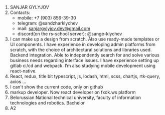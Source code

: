 1.  SANJAR GYLYJOV
2.  Contacts:
    -   mobile: +7 (903) 856-39-30
    -   telegram: @sandzharklychev
    -   mail: sanjargylyjov.dev@gmail.com
    -   discord(on the rs-school server): @sange-klychev
3.  I can make up a design from scratch. Also use ready-made templates or UI components. I have experience in developing admin platforms from scratch, with the choice of architectural solutions and libraries used. Backend integration. Able to independently search for and solve various business needs regarding interface issues. I have experience setting up gitlab ci/cd and webpack. I’m also studying mobile development using react-native.
4.  React, redux, title bit typescript, js, lodash, html, scss, chartjs, rtk-query, axios ...
5.  I can't show the current code, only on github
6.  markup developer. Now react developer on fxdk.ws platform
7.  Belorussian National technical university, faculty of information technologies and robotics. Bachelor
8.  A2